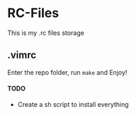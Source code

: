 # RC-Files
This is my .rc files storage

## .vimrc

Enter the repo folder, run `make` and Enjoy!

#### TODO

- Create a sh script to install everything
